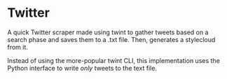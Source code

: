 # Twitter

A quick Twitter scraper made using twint to gather tweets based on a search phase and saves them to a .txt file. Then, generates a stylecloud from it.

Instead of using the more-popular twint CLI, this implementation uses the Python interface to write *only* tweets to the text file.